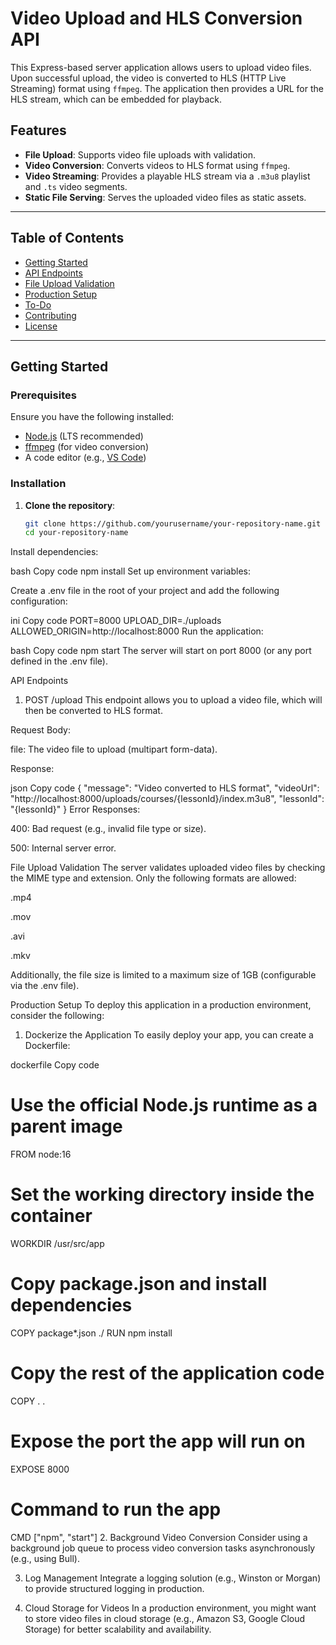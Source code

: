 # Video Upload and HLS Conversion API

This Express-based server application allows users to upload video files. Upon successful upload, the video is converted to HLS (HTTP Live Streaming) format using `ffmpeg`. The application then provides a URL for the HLS stream, which can be embedded for playback.

## Features

- **File Upload**: Supports video file uploads with validation.
- **Video Conversion**: Converts videos to HLS format using `ffmpeg`.
- **Video Streaming**: Provides a playable HLS stream via a `.m3u8` playlist and `.ts` video segments.
- **Static File Serving**: Serves the uploaded video files as static assets.

---

## Table of Contents

- [Getting Started](#getting-started)
- [API Endpoints](#api-endpoints)
- [File Upload Validation](#file-upload-validation)
- [Production Setup](#production-setup)
- [To-Do](#to-do)
- [Contributing](#contributing)
- [License](#license)

---

## Getting Started

### Prerequisites

Ensure you have the following installed:

- [Node.js](https://nodejs.org/) (LTS recommended)
- [ffmpeg](https://ffmpeg.org/download.html) (for video conversion)
- A code editor (e.g., [VS Code](https://code.visualstudio.com/))

### Installation

1. **Clone the repository**:

   ```bash
   git clone https://github.com/yourusername/your-repository-name.git
   cd your-repository-name
Install dependencies:

bash
Copy code
npm install
Set up environment variables:

Create a .env file in the root of your project and add the following configuration:

ini
Copy code
PORT=8000
UPLOAD_DIR=./uploads
ALLOWED_ORIGIN=http://localhost:8000
Run the application:

bash
Copy code
npm start
The server will start on port 8000 (or any port defined in the .env file).

API Endpoints
1. POST /upload
This endpoint allows you to upload a video file, which will then be converted to HLS format.

Request Body:

file: The video file to upload (multipart form-data).

Response:

json
Copy code
{
  "message": "Video converted to HLS format",
  "videoUrl": "http://localhost:8000/uploads/courses/{lessonId}/index.m3u8",
  "lessonId": "{lessonId}"
}
Error Responses:

400: Bad request (e.g., invalid file type or size).

500: Internal server error.

File Upload Validation
The server validates uploaded video files by checking the MIME type and extension. Only the following formats are allowed:

.mp4

.mov

.avi

.mkv

Additionally, the file size is limited to a maximum size of 1GB (configurable via the .env file).

Production Setup
To deploy this application in a production environment, consider the following:

1. Dockerize the Application
To easily deploy your app, you can create a Dockerfile:

dockerfile
Copy code
# Use the official Node.js runtime as a parent image
FROM node:16

# Set the working directory inside the container
WORKDIR /usr/src/app

# Copy package.json and install dependencies
COPY package*.json ./
RUN npm install

# Copy the rest of the application code
COPY . .

# Expose the port the app will run on
EXPOSE 8000

# Command to run the app
CMD ["npm", "start"]
2. Background Video Conversion
Consider using a background job queue to process video conversion tasks asynchronously (e.g., using Bull).

3. Log Management
Integrate a logging solution (e.g., Winston or Morgan) to provide structured logging in production.

4. Cloud Storage for Videos
In a production environment, you might want to store video files in cloud storage (e.g., Amazon S3, Google Cloud Storage) for better scalability and availability.

